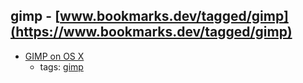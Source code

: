 gimp - [www.bookmarks.dev/tagged/gimp](https://www.bookmarks.dev/tagged/gimp)
---
* [GIMP on OS X](http://gimp.lisanet.de/Website/Download.html)
    * tags: [gimp](../tagged/gimp.md)
